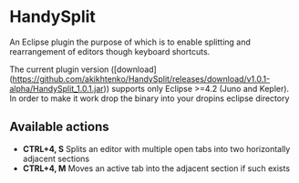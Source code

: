 HandySplit
==========

An Eclipse plugin the purpose of which is to enable splitting and rearrangement of editors though keyboard shortcuts. 

The current plugin version ([download] (https://github.com/akikhtenko/HandySplit/releases/download/v1.0.1-alpha/HandySplit_1.0.1.jar)) supports only Eclipse >=4.2 (Juno and Kepler).
In order to make it work drop the binary into your dropins eclipse directory

Available actions
----------

+ **CTRL+4, S** Splits an editor with multiple open tabs into two horizontally adjacent sections
+ **CTRL+4, M** Moves an active tab into the adjacent section if such exists
